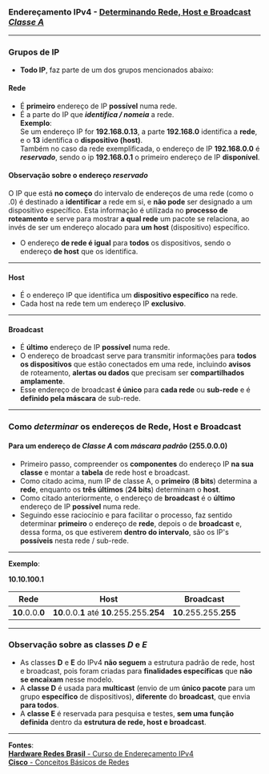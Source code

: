 ### Endereçamento IPv4 - [Determinando Rede, Host e Broadcast ***Classe A***](https://www.youtube.com/watch?v=p2_kNrLBAXA&list=PLAp37wMSBouCU49LV0qFbItufigjYk-sp&index=9)
---

### Grupos de IP

* **Todo IP**, faz parte de um dos grupos mencionados abaixo:

#### **Rede**
* É **primeiro** endereço de IP **possível** numa rede.
* É a parte do IP que ***identifica / nomeia*** a rede.  
**Exemplo**:  
Se um endereço IP for **192.168.0.13**, a parte **192.168.0** identifica a **rede**, e o **13** identifica o **dispositivo (host)**.  
Também no caso da rede exemplificada, o endereço de IP **192.168.0.0** é ***reservado***, sendo o ip **192.168.0.1** o primeiro endereço de IP **disponível**.

#### Observação sobre o endereço ***reservado***
O IP que está **no começo** do intervalo de endereços de uma rede (como o .0) é destinado a **identificar** a rede em si, e **não pode** ser designado a um dispositivo específico. Esta informação é utilizada no **processo de roteamento** e serve para mostrar **a qual rede** um pacote se relaciona, ao invés de ser um endereço alocado para **um host** (dispositivo) específico.

* O endereço **de rede é igual** para **todos** os dispositivos, sendo o endereço **de host** que os identifica.

----
#### **Host**
* É o endereço IP que identifica um **dispositivo específico** na rede.
* Cada host na rede tem um endereço IP **exclusivo**.

---
#### **Broadcast**
* É **último** endereço de IP **possível** numa rede.
* O endereço de broadcast serve para transmitir informações para **todos os dispositivos** que estão conectados em uma rede, incluindo **avisos** de roteamento, **alertas ou dados** que precisam ser **compartilhados amplamente**.
* Esse endereço de broadcast **é único** para **cada rede** ou **sub-rede** e é **definido pela máscara** de sub-rede.

---
### Como ***determinar*** os endereços de Rede, Host e Broadcast

#### Para um endereço de ***Classe A*** com ***máscara padrão*** (255.0.0.0)

* Primeiro passo, compreender os **componentes** do endereço IP **na sua classe** e montar a **tabela** de rede host e broadcast.
* Como citado acima, num IP de classe A, o **primeiro** (**8 bits**) determina a **rede**, enquanto os **três últimos** (**24 bits**) determinam o **host**.
* Como citado anteriormente, o endereço de **broadcast** é o **último** endereço de IP **possível** numa rede.
* Seguindo esse raciocínio e para facilitar o processo, faz sentido determinar **primeiro** o endereço de **rede**, depois o de **broadcast** e, dessa forma, os que estiverem **dentro do intervalo**, são os IP's **possíveis** nesta rede / sub-rede.

---
**Exemplo**:

**10.10.100.1**

| Rede | Host | Broadcast |
| --- | --- | --- |
| **10**.0.0.**0** | **10**.0.0.**1** até **10**.255.255.**254** | **10**.255.255.**255** |

---
### Observação sobre as classes ***D*** e ***E***

* As classes **D** e **E** do IPv4 **não seguem** a estrutura padrão de rede, host e broadcast, pois foram criadas para **finalidades específicas** que **não se encaixam** nesse modelo.
* A **classe D** é usada para **multicast** (envio de um **único pacote** para um grupo **específico** de dispositivos), **diferente** do **broadcast**, que envia **para todos**. 
* A **classe E** é reservada para pesquisa e testes, **sem uma função definida** dentro da **estrutura de rede, host e broadcast**.


---		
**Fontes**:  
[**Hardware Redes Brasil** - Curso de Endereçamento IPv4](https://www.youtube.com/playlist?list=PLAp37wMSBouCU49LV0qFbItufigjYk-sp)  
[**Cisco** - Conceitos Básicos de Redes](https://www.netacad.com/pt/courses/networking-basics?courseLang=pt-BR)
